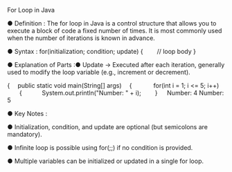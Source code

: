 
For Loop in Java

● Definition :
The for loop in Java is a control structure that allows you to execute a block of code a fixed number of times. It is most commonly used when the number of iterations is known in advance.

● Syntax :
for(initialization; condition; update)
{
  // loop body
}

● Explanation of Parts :● Update → Executed after each iteration, generally used to modify the loop variable (e.g., increment or decrement).

{
 public static void main(String[] args)
 {
 
  for(int i = 1; i <= 5; i++)
  {
   System.out.println("Number: " + i);
  }
 
Number: 4
Number: 5

● Key Notes :

● Initialization, condition, and update are optional (but semicolons are mandatory).

● Infinite loop is possible using for(;;) if no condition is provided.

● Multiple variables can be initialized or updated in a single for loop.
